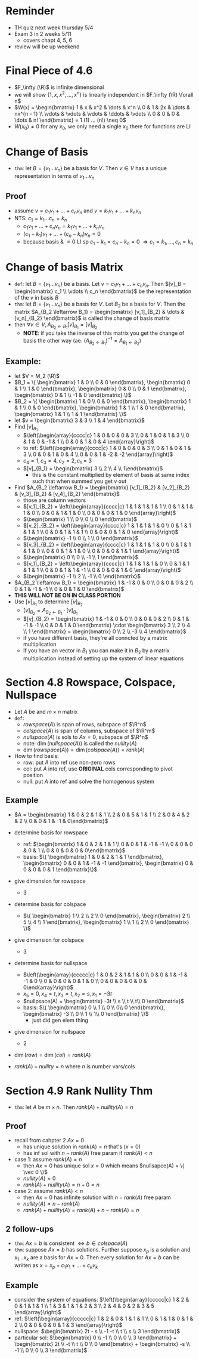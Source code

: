 # Reminder
- TH quiz next week thursday 5/4
- Exam 3 in 2 weeks 5/11
    - covers chapt 4, 5, 6
- review will be up weekend

# Final Piece of 4.6
- $F_\infty (\R)$ is infinite dimensional
- we will show $\{ 1, x, x^2, ..., x^n \}$ is linearly independent in $F_\infty (\R) \forall n$
- $W(x) = \begin{bmatrix} 1 & x & x^2 & \dots & x^n \\ 0 & 1 & 2x & \dots & nx^{n - 1} \\ \vdots & \vdots & \vdots & \ddots & \vdots \\ 0 & 0 & 0 & \dots & n! \end{bmatrix} = 1 (1) ... (n!) \neq 0$
- $W(x_0) \neq 0$ for any $x_0$, we only need a single $x_0$ there for functions are LI

# Change of Basis
- `thm`: let $B = \{ v_1 ... v_n \}$ be a basis for $V$. Then $v \in V$ has a unique representation in terms of $v_1 ... v_n$

## Proof
- assume $v = c_1 v_1 + ... + c_n v_n$ and $v = k_1 v_1 + ... + k_n v_n$
- NTS: $c_1 = k_1 ... c_n = k_n$
    - $c_1 v_1 + ... + c_n v_n = k_1 v_1 + ... + k_n v_n$
    - $(c_1 - k_1) v_1 + ... + (c_n - k_n) v_n = 0$
    - because basis & $= 0$ LI sp $c_1 - k_1 = c_n - k_n = 0$ $\Rightarrow c_1 = k_1, ..., c_n = k_n$

# Change of basis Matrix
- `def`: let $B = \{ v_1 ... v_n \}$ be a basis. Let $v = c_1 v_1 + ... + c_n v_n$. Then $[v]_B = \begin{bmatrix} c_1 \\ \vdots \\ c_n \end{bmatrix}$ be the representation of the $v$ in basis $B$
- `thm`: let $B = \{ v_1 ... v_n \}$ be a basis for $V$. Let $B_2$ be a basis for $V$. Then the matrix $A_{B_2 \leftarrow B_1} = \begin{bmatrix} [v_1]_{B_2} & \dots & [v_n]_{B_2} \end{bmatrix}$ is called the change of basis matrix
- then $\forall v \in V, A_{B_2 \leftarrow B_1} [v]_{B_1} = [v]_{B_2}$
    - **NOTE**: if you take the inverse of this matrix you get the change of basis the other way (ae. $(A_{B_2 \leftarrow B_1})^{-1} = A_{B_1 \leftarrow B_2}$)

## Example:
- let $V = M_2 (\R)$
- $B_1 = \{ \begin{bmatrix} 1 & 0 \\ 0 & 0 \end{bmatrix}, \begin{bmatrix} 0 & 1 \\ 1 & 0 \end{bmatrix}, \begin{bmatrix} 0 & 0 \\ 0 & 1 \end{bmatrix}, \begin{bmatrix} 0 & 1 \\ -1 & 0 \end{bmatrix} \}$
- $B_2 = \{ \begin{bmatrix} 1 & 0 \\ 0 & 0 \end{bmatrix}, \begin{bmatrix} 1 & 1 \\ 0 & 0 \end{bmatrix}, \begin{bmatrix} 1 & 1 \\ 1 & 0 \end{bmatrix}, \begin{bmatrix} 1 & 1 \\ 1 & 1 \end{bmatrix} \}$
- let $v = \begin{bmatrix} 3 & 3 \\ 1 & 4 \end{bmatrix}$
- Find $[v]_{B_1}$
    - $\left(\begin{array}{cccc|c} 1 & 0 & 0 & 0 & 3 \\ 0 & 1 & 0 & 1 & 3 \\ 0 & 1 & 0 & -1 & 1 \\ 0 & 0 & 1 & 0 & 4 \end{array}\right)$
    - to ref: $\left(\begin{array}{cccc|c} 1 & 0 & 0 & 0 & 3 \\ 0 & 1 & 0 & 1 & 3 \\ 0 & 0 & 1 & 0 & 4 \\ 0 & 0 & 1 & -2 & -2 \end{array}\right)$
    - $c_4 = 1, c_3 = 4, c_2 = 2, c_1 = 3$
    - $[v]_{B_1} = \begin{bmatrix} 3 \\ 2 \\ 4 \\ 1\end{bmatrix}$
        - this is the constant multiplied by element of basis at same index such that when summed you get $v$ out
- Find $A_{B_2 \leftarrow B_1} = \begin{bmatrix} [v_1]_{B_2} & [v_2]_{B_2} & [v_3]_{B_2} & [v_4]_{B_2} \end{bmatrix}$
    - those are column vectors
    - $[v_1]_{B_2} = \left(\begin{array}{cccc|c} 1 & 1 & 1 & 1 & 1 \\ 0 & 1 & 1 & 1 & 0 \\ 0 & 0 & 1 & 1 & 0 \\ 0 & 0 & 0 & 1 & 0 \end{array}\right)$
    - $\begin{bmatrix} 1 \\ 0 \\ 0 \\ 0 \end{bmatrix}$
    - $[v_2]_{B_2} = \left(\begin{array}{cccc|c} 1 & 1 & 1 & 1 & 0 \\ 0 & 1 & 1 & 1 & 1 \\ 0 & 0 & 1 & 1 & 1 \\ 0 & 0 & 0 & 1 & 0 \end{array}\right)$
    - $\begin{bmatrix} -1 \\ 0 \\ 1 \\ 0 \end{bmatrix}$
    - $[v_3]_{B_2} = \left(\begin{array}{cccc|c} 1 & 1 & 1 & 1 & 0 \\ 0 & 1 & 1 & 1 & 0 \\ 0 & 0 & 1 & 1 & 0 \\ 0 & 0 & 0 & 1 & 1 \end{array}\right)$
    - $\begin{bmatrix} 0 \\ 0 \\ -1 \\ 1 \end{bmatrix}$
    - $[v_1]_{B_2} = \left(\begin{array}{cccc|c} 1 & 1 & 1 & 1 & 0 \\ 0 & 1 & 1 & 1 & 1 \\ 0 & 0 & 1 & 1 & -1 \\ 0 & 0 & 0 & 1 & 0 \end{array}\right)$
    - $\begin{bmatrix} -1 \\ 2 \\ -1 \\ 0 \end{bmatrix}$
- $A_{B_2 \leftarrow B_1} = \begin{bmatrix} 1 & -1 & 0 & 0 \\ 0 & 0 & 0 & 2 \\ 0 & 1 & -1 & -1 \\ 0 & 0 & 1 & 0 \end{bmatrix}$
- **THIS WILL NOT BE ON IN CLASS PORTION**
- Use $[v]_{B_1}$ to determine $[v]_{B_2}$
    - $[v]_{B_2} = A_{B_2 \leftarrow B_1} \cdot [v]_{B_1}$
    - $[v]_{B_2} = \begin{bmatrix} 1 & -1 & 0 & 0 \\ 0 & 0 & 0 & 2 \\ 0 & 1 & -1 & -1 \\ 0 & 0 & 1 & 0 \end{bmatrix} \cdot \begin{bmatrix} 3 \\ 2 \\ 4 \\ 1 \end{bmatrix} = \begin{bmatrix} 0 \\ 2 \\ -3 \\ 4 \end{bmatrix}$
    - if you have different basis, they're all conncted by a matrix multiplication
    - if you have an vector in $B_1$ you can make it in $B_2$ by a matrix multiplication instead of setting up the system of linear equations

# Section 4.8 Rowspace, Colspace, Nullspace
- Let $A$ be and $m \times n$ matrix
- `def`: 
    - $rowspace(A)$ is span of rows, subspace of $\R^n$
    - $colspace(A)$ is span of columns, subspace of $\R^m$
    - $nullspace(A)$ is sols to $Ax=0$, subspace of $\R^n$
    - note: $\dim (nullspace(A))$ is called the $nullity(A)$
    - $\dim (rowspace(A)) = \dim (colspace(A)) = rank(A)$
- How to find basis:
    - row: put $A$ into ref use non-zero rows
    - col: put $A$ into ref, use **ORIGINAL** cols corresponding to pivot position
    - null: put $A$ into ref and solve the homogenous system

## Example
- $A = \begin{bmatrix} 1 & 0 & 2 & 1 & 1 \\ 2 & 0 & 5 & 1 & 1 \\ 2 & 0 & 4 & 2 & 2 \\ 0 & 0 & 1 & -1 & 0\end{bmatrix}$
- determine basis for rowspace
    - ref: $\begin{bmatrix} 1 & 0 & 2 & 1 & 1 \\ 0 & 0 & 1 & -1 & -1 \\ 0 & 0 & 0 & 0 & 1 \\ 0 & 0 & 0 & 0 & 0\end{bmatrix}$
    - basis: $\{ \begin{bmatrix} 1 & 0 & 2 & 1 & 1 \end{bmatrix}, \begin{bmatrix} 0 & 0 & 1 & -1 & -1 \end{bmatrix}, \begin{bmatrix} 0 & 0 & 0 & 0 & 1 \end{bmatrix}\}$
- give dimension for rowspace
    - 3
- determine basis for colspace
    - $\{ \begin{bmatrix} 1 \\ 2 \\ 2 \\ 0 \end{bmatrix}, \begin{bmatrix} 2 \\ 5 \\ 4 \\ 1 \end{bmatrix}, \begin{bmatrix} 1 \\ 1 \\ 2 \\ 0 \end{bmatrix} \}$
- give dimension for colspace
    - 3
- determine basis for nullspace
    - $\left(\begin{array}{ccccc|c} 1 & 0 & 2 & 1 & 1 & 0 \\ 0 & 0 & 1 & -1 & -1 & 0 \\ 0 & 0 & 0 & 0 & 1 & 0 \\ 0 & 0 & 0 & 0 & 0 & 0\end{array}\right)$
    - $x_5 = 0, x_4 = t, x_3 = t, x_2 = s, x_1 = -3t$
    - $nullpsace(A) = \begin{bmatrix} -3t \\ s \\ t \\ t\\ 0 \end{bmatrix}$
    - basis: $\{ \begin{bmatrix} 0 \\ 1 \\ 0 \\ 0\\  0 \end{bmatrix}, \begin{bmatrix} -3 \\ 0 \\ 1 \\ 1\\  0 \end{bmatrix} \}$
        - just did gen elem thing
- give dimension for nullspace
    - 2

- $\dim (row) = \dim (col) = rank(A)$
- $rank(A) + nullity = n$ where $n$ is number vars/cols

# Section 4.9 Rank Nullity Thm
- `thm`: let $A$ be $m \times n$. Then $rank(A) + nullity(A) = n$

## Proof
- recall from cahpter 2 $Ax = 0$
    - has unique solution in $rank(A) = n$ that's $(x = 0)$
    - has inf sol with $n - rank(A)$ free param if $rank(A) < n$
- case 1: assume $rank(A) = n$
    - then $Ax = 0$ has unique sol $x = 0$ which means $nullsapce(A) = \{ \vec 0 \}$
    - $nullity(A) = 0$
    - $rank(A) + nullity(A) = n + 0 = n$
- case 2: assume $rank(A) < n$
    - then $Ax = 0$ has infinite solution with $n - rank(A)$ free param
    - $nullity(A) = n - rank(A)$
    - $rank(A) + nullity(A) = rank(A) + n - rank(A) = n$

## 2 follow-ups
- `thm`: $Ax = b$ is consistent $\Leftrightarrow b \in colspace(A)$
- `thm`: suppose $Ax = b$ has solutions. Further suppose $x_p$ is a solution and $x_1 ... x_k$ are a basis for $Ax = 0$. Then every solution for $Ax = b$ can be wriiten as $x = x_p + c_1 x_1 + ... + c_k v_k$

## Example
- consider the system of equations: $\left(\begin{array}{ccccc|c} 1 & 2 & 0 & 1 & 1 & 1 \\ 1 & 3 & 1 & 1 & 2 & 3 \\ 2 & 4 & 0 & 2 & 3 & 5 \end{array}\right)$
- ref: $\left(\begin{array}{ccccc|c} 1 & 2 & 0 & 1 & 1 & 1 \\ 0 & 1 & 1 & 0 & 1 & 2 \\ 0 & 0 & 0 & 0 & 1 & 3 \end{array}\right)$
- nullspace: $\begin{bmatrix} 2t - s \\ -1 -t \\ t \\ s \\ 3 \end{bmatrix}$
- particular sol: $\begin{bmatrix} 0 \\ -1 \\ 0 \\ 0 \\ 3 \end{bmatrix} + \begin{bmatrix} 2t \\ -t \\ t \\ 0 \\ 0 \end{bmatrix} + \begin{bmatrix} -s \\ -1 \\ 0 \\ 0 \\ 3 \end{bmatrix}$